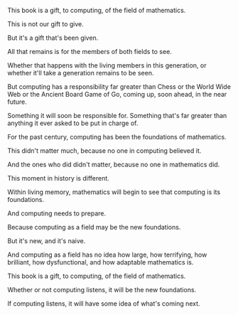 This book is a gift, to computing, of the field of mathematics.

This is not our gift to give.

But it's a gift that's been given.

All that remains is for the members of both fields to see.

Whether that happens with the living members in this generation, or whether it'll take a generation remains to be seen.

But computing has a responsibility far greater than Chess or the World Wide Web or the Ancient Board Game of Go, coming up, soon ahead, in the near future.

Something it will soon be responsible for. Something that's far greater than anything it ever asked to be put in charge of.

For the past century, computing has been the foundations of mathematics.

This didn't matter much, because no one in computing believed it.

And the ones who did didn't matter, because no one in mathematics did.

This moment in history is different.

Within living memory, mathematics will begin to see that computing is its foundations.

And computing needs to prepare.

Because computing as a field may be the new foundations.

But it's new, and it's naive.

And computing as a field has no idea how large, how terrifying, how brilliant, how dysfunctional, and how adaptable mathematics is.

This book is a gift, to computing, of the field of mathematics.

Whether or not computing listens, it will be the new foundations.

If computing listens, it will have some idea of what's coming next.
